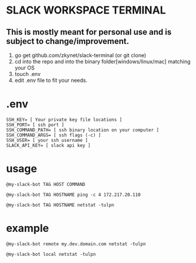# SLACK WORKSPACE TERMINAL
## This is mostly meant for personal use and is subject to change/improvement. 

1. go get github.com/zkynet/slack-terminal (or git clone)
2. cd into the repo and into the binary folder[windows/linux/mac] matching your OS
3. touch .env
4. edit .env file to fit your needs.

# .env
```
SSH_KEY= [ Your private key file locations ]
SSH_PORT= [ ssh port ]
SSH_COMMAND_PATH= [ ssh binary location on your computer ]
SSH_COMMAND_ARGS= [ ssh flags (-c) ]
SSH_USER= [ your ssh username ]
SLACK_API_KEY= [ slack api key ]
```


# usage

```
@my-slack-bot TAG HOST COMMAND
```

```
@my-slack-bot TAG HOSTNAME ping -c 4 172.217.20.110
```

```
@my-slack-bot TAG HOSTNAME netstat -tulpn
```

# example
```
@my-slack-bot remote my.dev.domain.com netstat -tulpn
```

```
@my-slack-bot local netstat -tulpn
```
